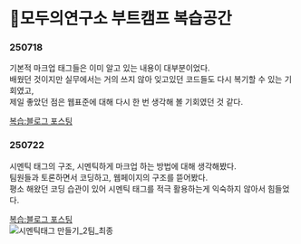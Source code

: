 # 📌모두의연구소 부트캠프 복습공간

### 250718

기본적 마크업 태그들은 이미 알고 있는 내용이 대부분이었다.<br />
배웠던 것이지만 실무에서는 거의 쓰지 않아 잊고있던 코드들도 다시 복기할 수 있는 기회였고,<br />
제일 좋았던 점은 웹표준에 대해 다시 한 번 생각해 볼 기회였던 것 같다.

[복습:블로그 포스팅](https://velog.io/@somv/HTML-%EC%9A%B0%EB%8C%80%EC%82%AC%ED%95%AD-%EC%9B%B9%ED%91%9C%EC%A4%80%EC%9B%B9%EC%A0%91%EA%B7%BC%EC%84%B1%EC%97%90-%EB%8C%80%ED%95%9C-%EC%9D%B4%ED%95%B4%EA%B0%80-%EC%9E%88%EC%9C%BC%EC%8B%A0-%EB%B6%84)


### 250722

시멘틱 태그의 구조, 시멘틱하게 마크업 하는 방법에 대해 생각해봤다.<br />
팀원들과 토론하면서 코딩하고, 웹페이지의 구조를 뜯어봤다.<br />
평소 해왔던 코딩 습관이 있어 시멘틱 태그를 적극 활용하는게 익숙하지 않아서 힘들었다.

[복습:블로그 포스팅](https://velog.io/@somv/웹접근성-시멘틱의-중요성)
<br />
![시멘틱태그 만들기_2팀_최종](https://github.com/user-attachments/assets/a8155ecd-ee65-4668-bd61-72aef88b1209)
